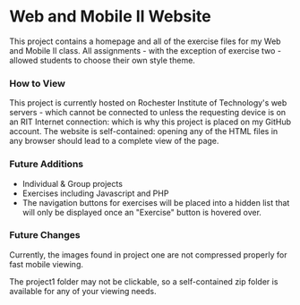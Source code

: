 <h1>Web and Mobile II Website</h1>
<p>
    This project contains a homepage and all of the exercise files for my Web and Mobile II class.
    All assignments - with the exception of exercise two - allowed students to choose their own
    style theme.
</p>

<h3>How to View</h3>
<p>
    This project is currently hosted on Rochester Institute of Technology's web servers - which cannot be connected to
    unless the requesting device is on an RIT Internet connection: which is why this project is placed on my GitHub account. The website is self-contained: opening any of the HTML files in any browser should lead to a complete view of
    the page.
</p>

<h3>Future Additions</h3>
<ul>
    <li>Individual &amp; Group projects</li>
    <li>Exercises including Javascript and PHP</li>
    <li>The navigation buttons for exercises will be placed into a hidden list that will only be 
     displayed once an "Exercise" button is hovered over.</li>
</ul>

<h3>Future Changes</h3>
<p>Currently, the images found in project one are not compressed properly for fast mobile viewing.</p>
<p>The project1 folder may not be clickable, so a self-contained zip folder is available for any of your viewing needs.</p>
